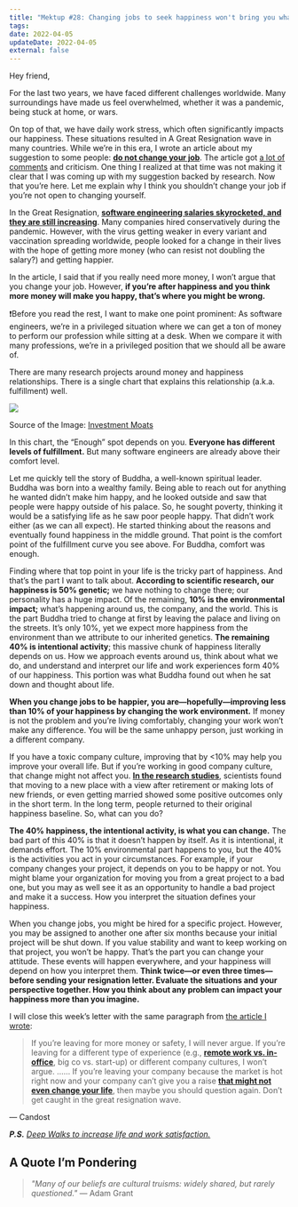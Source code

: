 ```yaml
---
title: "Mektup #28: Changing jobs to seek happiness won't bring you what you want"
tags:
date: 2022-04-05
updateDate: 2022-04-05
external: false
---
```


Hey friend,

For the last two years, we have faced different challenges worldwide. Many surroundings have made us feel overwhelmed, whether it was a pandemic, being stuck at home, or wars.

On top of that, we have daily work stress, which often significantly impacts our happiness. These situations resulted in A Great Resignation wave in many countries. While we’re in this era, I wrote an article about my suggestion to some people: **[do not change your job](/do-not-change-jobs/)**. The article got [a lot of comments](https://news.ycombinator.com/item?id=30437733) and criticism. One thing I realized at that time was not making it clear that I was coming up with my suggestion backed by research. Now that you’re here. Let me explain why I think you shouldn’t change your job if you’re not open to changing yourself.

In the Great Resignation, **[software engineering salaries skyrocketed, and they are still increasing](https://blog.pragmaticengineer.com/off-cycle-compensation-adjustments-for-software-engineers-in-2021/)**. Many companies hired conservatively during the pandemic. However, with the virus getting weaker in every variant and vaccination spreading worldwide, people looked for a change in their lives with the hope of getting more money (who can resist not doubling the salary?) and getting happier.

In the article, I said that if you really need more money, I won’t argue that you change your job. However, **if you’re after happiness and you think more money will make you happy, that’s where you might be wrong.**

❗Before you read the rest, I want to make one point prominent: As software engineers, we’re in a privileged situation where we can get a ton of money to perform our profession while sitting at a desk. When we compare it with many professions, we’re in a privileged position that we should all be aware of.

There are many research projects around money and happiness relationships. There is a single chart that explains this relationship (a.k.a. fulfillment) well.

![](/images/content/newsletter/the-fulfillment-curve.png)

Source of the Image: [Investment Moats](https://investmentmoats.com/budgeting/your-fulfillment-curveunderstanding-how-much-money-is-enough/)

In this chart, the “Enough” spot depends on you. **Everyone has different levels of fulfillment.** But many software engineers are already above their comfort level.

Let me quickly tell the story of Buddha, a well-known spiritual leader. Buddha was born into a wealthy family. Being able to reach out for anything he wanted didn’t make him happy, and he looked outside and saw that people were happy outside of his palace. So, he sought poverty, thinking it would be a satisfying life as he saw poor people happy. That didn’t work either (as we can all expect). He started thinking about the reasons and eventually found happiness in the middle ground. That point is the comfort point of the fulfillment curve you see above. For Buddha, comfort was enough.

Finding where that top point in your life is the tricky part of happiness. And that’s the part I want to talk about. **According to scientific research, our happiness is 50% genetic;** we have nothing to change there; our personality has a huge impact. Of the remaining, **10% is the environmental impact;** what’s happening around us, the company, and the world. This is the part Buddha tried to change at first by leaving the palace and living on the streets. It’s only 10%, yet we expect more happiness from the environment than we attribute to our inherited genetics. **The remaining 40% is intentional activity**; this massive chunk of happiness literally depends on us. How we approach events around us, think about what we do, and understand and interpret our life and work experiences form 40% of our happiness. This portion was what Buddha found out when he sat down and thought about life.

**When you change jobs to be happier, you are—hopefully—improving less than 10% of your happiness by changing the work environment.** If money is not the problem and you’re living comfortably, changing your work won’t make any difference. You will be the same unhappy person, just working in a different company.

If you have a toxic company culture, improving that by <10% may help you improve your overall life. But if you’re working in good company culture, that change might not affect you. **[In the research studies](http://sonjalyubomirsky.com/wp-content/themes/sonjalyubomirsky/papers/LSS2005.pdf)**, scientists found that moving to a new place with a view after retirement or making lots of new friends, or even getting married showed some positive outcomes only in the short term. In the long term, people returned to their original happiness baseline. So, what can you do?

**The 40% happiness, the intentional activity, is what you can change.** The bad part of this 40% is that it doesn’t happen by itself. As it is intentional, it demands effort. The 10% environmental part happens to you, but the 40% is the activities you act in your circumstances. For example, if your company changes your project, it depends on you to be happy or not. You might blame your organization for moving you from a great project to a bad one, but you may as well see it as an opportunity to handle a bad project and make it a success. How you interpret the situation defines your happiness.

When you change jobs, you might be hired for a specific project. However, you may be assigned to another one after six months because your initial project will be shut down. If you value stability and want to keep working on that project, you won’t be happy. That’s the part you can change your attitude. These events will happen everywhere, and your happiness will depend on how you interpret them. **Think twice—or even three times—before sending your resignation letter. Evaluate the situations and your perspective together. How you think about any problem can impact your happiness more than you imagine.**

I will close this week’s letter with the same paragraph from [the article I wrote](/do-not-change-jobs/):

> If you’re leaving for more money or safety, I will never argue. If you’re leaving for a different type of experience (e.g., **[remote work vs. in-office](/why-are-hybrid-meetings-terrible-remote-vs-on-site-meetings/)**, big co vs. start-up) or different company cultures, I won’t argue. …… If you’re leaving your company because the market is hot right now and your company can’t give you a raise **[that might not even change your life](https://www.oreilly.com/library/view/your-money-the/9780596809430/ch01.html#the_fulfillment_curve)**, then maybe you should question again. Don’t get caught in the great resignation wave.

— Candost

***P.S.** [Deep Walks to increase life and work satisfaction.](/csikszentmihalyi-newport-and-pressfield-on-creativity-time-and-deep-walks-in-remote-work/)*

## A Quote I’m Pondering

> _"Many of our beliefs are cultural truisms: widely shared, but rarely questioned."_​ — Adam Grant
